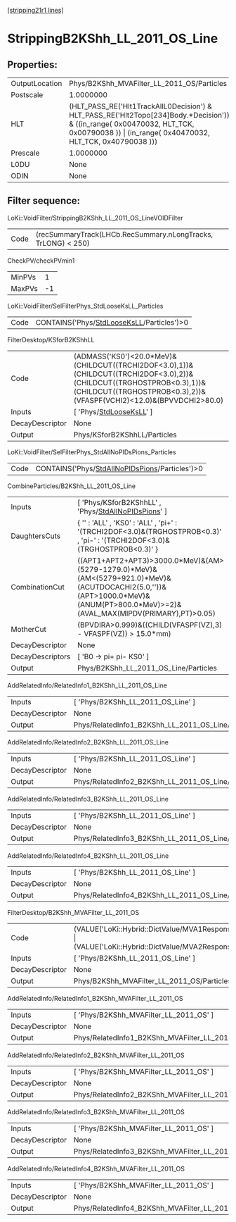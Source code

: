 [[stripping21r1 lines]](./stripping21r1-index)

# StrippingB2KShh_LL_2011_OS_Line

## Properties:

|                |                                                                                                                                                                                            |
|----------------|--------------------------------------------------------------------------------------------------------------------------------------------------------------------------------------------|
| OutputLocation | Phys/B2KShh_MVAFilter_LL_2011_OS/Particles                                                                                                                                                 |
| Postscale      | 1.0000000                                                                                                                                                                                  |
| HLT            | (HLT_PASS_RE('Hlt1TrackAllL0Decision') & HLT_PASS_RE('Hlt2Topo[234]Body.\*Decision')) & ((in_range( 0x00470032, HLT_TCK, 0x00790038 )) \| (in_range( 0x40470032, HLT_TCK, 0x40790038 ))) |
| Prescale       | 1.0000000                                                                                                                                                                                  |
| L0DU           | None                                                                                                                                                                                       |
| ODIN           | None                                                                                                                                                                                       |

## Filter sequence:

LoKi::VoidFilter/StrippingB2KShh_LL_2011_OS_LineVOIDFilter

|      |                                                               |
|------|---------------------------------------------------------------|
| Code | (recSummaryTrack(LHCb.RecSummary.nLongTracks, TrLONG) \< 250) |

CheckPV/checkPVmin1

|        |     |
|--------|-----|
| MinPVs | 1   |
| MaxPVs | -1  |

LoKi::VoidFilter/SelFilterPhys_StdLooseKsLL_Particles

|      |                                                                                            |
|------|--------------------------------------------------------------------------------------------|
| Code | CONTAINS('Phys/[StdLooseKsLL](./stripping21r1-commonparticles-stdlooseksll)/Particles')\>0 |

FilterDesktop/KSforB2KShhLL

|                 |                                                                                                                                                                                                    |
|-----------------|----------------------------------------------------------------------------------------------------------------------------------------------------------------------------------------------------|
| Code            | (ADMASS('KS0')\<20.0\*MeV)&(CHILDCUT((TRCHI2DOF\<3.0),1))&(CHILDCUT((TRCHI2DOF\<3.0),2))&(CHILDCUT((TRGHOSTPROB\<0.3),1))&(CHILDCUT((TRGHOSTPROB\<0.3),2))&(VFASPF(VCHI2)\<12.0)&(BPVVDCHI2\>80.0) |
| Inputs          | [ 'Phys/[StdLooseKsLL](./stripping21r1-commonparticles-stdlooseksll)' ]                                                                                                                          |
| DecayDescriptor | None                                                                                                                                                                                               |
| Output          | Phys/KSforB2KShhLL/Particles                                                                                                                                                                       |

LoKi::VoidFilter/SelFilterPhys_StdAllNoPIDsPions_Particles

|      |                                                                                                      |
|------|------------------------------------------------------------------------------------------------------|
| Code | CONTAINS('Phys/[StdAllNoPIDsPions](./stripping21r1-commonparticles-stdallnopidspions)/Particles')\>0 |

CombineParticles/B2KShh_LL_2011_OS_Line

|                  |                                                                                                                                                                                           |
|------------------|-------------------------------------------------------------------------------------------------------------------------------------------------------------------------------------------|
| Inputs           | [ 'Phys/KSforB2KShhLL' , 'Phys/[StdAllNoPIDsPions](./stripping21r1-commonparticles-stdallnopidspions)' ]                                                                                |
| DaughtersCuts    | { '' : 'ALL' , 'KS0' : 'ALL' , 'pi+' : '(TRCHI2DOF\<3.0)&(TRGHOSTPROB\<0.3)' , 'pi-' : '(TRCHI2DOF\<3.0)&(TRGHOSTPROB\<0.3)' }                                                            |
| CombinationCut   | ((APT1+APT2+APT3)\>3000.0\*MeV)&(AM\>(5279-1279.0)\*MeV)&(AM\<(5279+921.0)\*MeV)&(ACUTDOCACHI2(5.0,''))&(APT\>1000.0\*MeV)&(ANUM(PT\>800.0\*MeV)\>=2)&(AVAL_MAX(MIPDV(PRIMARY),PT)\>0.05) |
| MotherCut        | (BPVDIRA\>0.999)&((CHILD(VFASPF(VZ),3) - VFASPF(VZ)) \> 15.0\*mm)                                                                                                                         |
| DecayDescriptor  | None                                                                                                                                                                                      |
| DecayDescriptors | [ 'B0 -\> pi+ pi- KS0' ]                                                                                                                                                                |
| Output           | Phys/B2KShh_LL_2011_OS_Line/Particles                                                                                                                                                     |

AddRelatedInfo/RelatedInfo1_B2KShh_LL_2011_OS_Line

|                 |                                                    |
|-----------------|----------------------------------------------------|
| Inputs          | [ 'Phys/B2KShh_LL_2011_OS_Line' ]                |
| DecayDescriptor | None                                               |
| Output          | Phys/RelatedInfo1_B2KShh_LL_2011_OS_Line/Particles |

AddRelatedInfo/RelatedInfo2_B2KShh_LL_2011_OS_Line

|                 |                                                    |
|-----------------|----------------------------------------------------|
| Inputs          | [ 'Phys/B2KShh_LL_2011_OS_Line' ]                |
| DecayDescriptor | None                                               |
| Output          | Phys/RelatedInfo2_B2KShh_LL_2011_OS_Line/Particles |

AddRelatedInfo/RelatedInfo3_B2KShh_LL_2011_OS_Line

|                 |                                                    |
|-----------------|----------------------------------------------------|
| Inputs          | [ 'Phys/B2KShh_LL_2011_OS_Line' ]                |
| DecayDescriptor | None                                               |
| Output          | Phys/RelatedInfo3_B2KShh_LL_2011_OS_Line/Particles |

AddRelatedInfo/RelatedInfo4_B2KShh_LL_2011_OS_Line

|                 |                                                    |
|-----------------|----------------------------------------------------|
| Inputs          | [ 'Phys/B2KShh_LL_2011_OS_Line' ]                |
| DecayDescriptor | None                                               |
| Output          | Phys/RelatedInfo4_B2KShh_LL_2011_OS_Line/Particles |

FilterDesktop/B2KShh_MVAFilter_LL_2011_OS

|                 |                                                                                                                                      |
|-----------------|--------------------------------------------------------------------------------------------------------------------------------------|
| Code            | (VALUE('LoKi::Hybrid::DictValue/MVA1Response_LL_2011_OS')\>-0.2) \| (VALUE('LoKi::Hybrid::DictValue/MVA2Response_LL_2011_OS')\>-0.2) |
| Inputs          | [ 'Phys/B2KShh_LL_2011_OS_Line' ]                                                                                                  |
| DecayDescriptor | None                                                                                                                                 |
| Output          | Phys/B2KShh_MVAFilter_LL_2011_OS/Particles                                                                                           |

AddRelatedInfo/RelatedInfo1_B2KShh_MVAFilter_LL_2011_OS

|                 |                                                         |
|-----------------|---------------------------------------------------------|
| Inputs          | [ 'Phys/B2KShh_MVAFilter_LL_2011_OS' ]                |
| DecayDescriptor | None                                                    |
| Output          | Phys/RelatedInfo1_B2KShh_MVAFilter_LL_2011_OS/Particles |

AddRelatedInfo/RelatedInfo2_B2KShh_MVAFilter_LL_2011_OS

|                 |                                                         |
|-----------------|---------------------------------------------------------|
| Inputs          | [ 'Phys/B2KShh_MVAFilter_LL_2011_OS' ]                |
| DecayDescriptor | None                                                    |
| Output          | Phys/RelatedInfo2_B2KShh_MVAFilter_LL_2011_OS/Particles |

AddRelatedInfo/RelatedInfo3_B2KShh_MVAFilter_LL_2011_OS

|                 |                                                         |
|-----------------|---------------------------------------------------------|
| Inputs          | [ 'Phys/B2KShh_MVAFilter_LL_2011_OS' ]                |
| DecayDescriptor | None                                                    |
| Output          | Phys/RelatedInfo3_B2KShh_MVAFilter_LL_2011_OS/Particles |

AddRelatedInfo/RelatedInfo4_B2KShh_MVAFilter_LL_2011_OS

|                 |                                                         |
|-----------------|---------------------------------------------------------|
| Inputs          | [ 'Phys/B2KShh_MVAFilter_LL_2011_OS' ]                |
| DecayDescriptor | None                                                    |
| Output          | Phys/RelatedInfo4_B2KShh_MVAFilter_LL_2011_OS/Particles |
